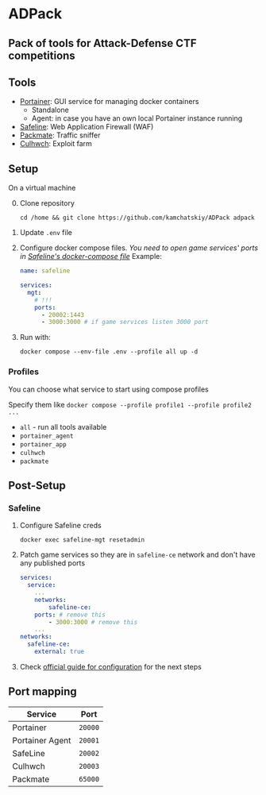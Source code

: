 # ADPack

## Pack of tools for Attack-Defense CTF competitions

## Tools

- [Portainer](https://github.com/portainer/portainer): GUI service for managing docker containers
  - Standalone
  - Agent: in case you have an own local Portainer instance running
- [Safeline](https://github.com/chaitin/SafeLine): Web Application Firewall (WAF)
- [Packmate](https://gitlab.com/packmate/Packmate): Traffic sniffer
- [Culhwch](https://github.com/arkiix/CulhwchFarm): Exploit farm

## Setup

On a virtual machine

0. Clone repository

    ```shell
    cd /home && git clone https://github.com/kamchatskiy/ADPack adpack
    ```

1. Update `.env` file
2. Configure docker compose files.
*You need to open game services' ports in [Safeline's docker-compose file](./safeline/docker-compose.yml)*
Example:

    ```yaml
    name: safeline

    services:
      mgt:
        # !!!
        ports:
          - 20002:1443
          - 3000:3000 # if game services listen 3000 port

    ```

3. Run with:

    ```shell
    docker compose --env-file .env --profile all up -d
    ```

### Profiles

You can choose what service to start using compose profiles

Specify them like
    ```
    docker compose --profile profile1 --profile profile2 ...
    ```

- `all` - run all tools available
- `portainer_agent`
- `portainer_app`
- `culhwch`
- `packmate`

## Post-Setup

### Safeline

1. Configure Safeline creds

    ```shell
    docker exec safeline-mgt resetadmin
    ```

2. Patch game services so they are in `safeline-ce` network and don't have any published ports

    ```yaml
    services:
      service:
        ...
        networks:
            safeline-ce:
        ports: # remove this
            - 3000:3000 # remove this
        ...
    networks:
      safeline-ce:
        external: true
    ```

3. Check [official guide for configuration](https://docs.waf.chaitin.com/en/tutorials/Configuration) for the next steps

## Port mapping

| Service            | Port    |
|--------------------|---------|
| Portainer          | `20000` |
| Portainer Agent    | `20001` |
| SafeLine           | `20002` |
| Culhwch            | `20003` |
| Packmate           | `65000` |
